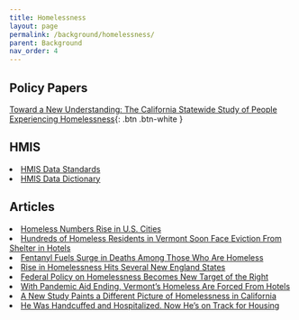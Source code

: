 ```yaml
---
title: Homelessness
layout: page
permalink: /background/homelessness/
parent: Background
nav_order: 4
---
```


## **Policy Papers**

[Toward a New Understanding: The California Statewide Study
of People Experiencing Homelessness](https://homelessness.ucsf.edu/our-impact/our-studies/california-statewide-study-people-experiencing-homelessness){: .btn .btn-white }

## **HMIS**
<li><a href="https://files.hudexchange.info/resources/documents/HMIS-Data-Standards-Manual.pdf">HMIS Data Standards</a></li>

<li><a href="https://files.hudexchange.info/resources/documents/HMIS-Data-Dictionary.pdf">HMIS Data Dictionary</a></li>


## **Articles**
<li><a href="https://www.wsj.com/articles/homeless-numbers-rise-in-u-s-cities-fd59bc7b">Homeless Numbers Rise in U.S. Cities</a></li>

<li><a href="https://www.wsj.com/articles/hundreds-of-homeless-residents-in-vermont-soon-face-eviction-from-shelter-in-hotels-ce7d5208">Hundreds of Homeless Residents in Vermont Soon Face Eviction From Shelter in Hotels</a></li>

<li><a href="https://www.wsj.com/articles/fentanyl-fuels-surge-in-deaths-among-those-who-are-homeless-6490366a?mod=article_inline">Fentanyl Fuels Surge in Deaths Among Those Who Are Homeless</a></li>

<li><a href="https://www.wsj.com/articles/rise-in-homelessness-hits-several-new-england-states-11675695322?mod=article_inline">Rise in Homelessness Hits Several New England States</a></li>

<li><a href="https://www.nytimes.com/2023/06/20/us/politics/federal-policy-on-homelessness-becomes-new-target-of-the-right.html">Federal Policy on Homelessness Becomes New Target of the Right</a></li>

<li><a href="https://www.nytimes.com/2023/06/20/us/vermont-homeless-pandemic-aid.html">With Pandemic Aid Ending, Vermont’s Homeless Are Forced From Hotels</a></li>

<li><a href="https://www.nytimes.com/2023/06/20/us/california-homelessness-study.html?action=click&algo=bandit-all-surfaces-time-cutoff-30_impression_cut_3_filter_new_arm_5_1&alpha=0.05&block=more_in_recirc&fellback=false&imp_id=812366931&impression_id=0511d473-1040-11ee-a3d6-45cf94ee6bf8&index=4&pgtype=Article&pool=more_in_pools%2Fus&region=footer&req_id=895183939&surface=eos-more-in&variant=0_bandit-all-surfaces-time-cutoff-30_impression_cut_3_filter_new_arm_5_1">A New Study Paints a Different Picture of Homelessness in California</a></li>

<li><a href="https://www.nytimes.com/2023/06/25/nyregion/mentally-ill-homeless-nyc.html">He Was Handcuffed and Hospitalized. Now He’s on Track for Housing</a></li>










